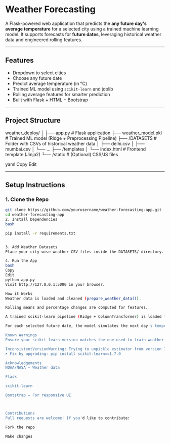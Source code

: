 # Weather Forecasting

A Flask-powered web application that predicts the **any future day's average temperature** for a selected city using a trained machine learning model. It supports forecasts for **future dates**, leveraging historical weather data and engineered rolling features.

---

##  Features

-  Dropdown to select cities
-  Choose any future date
-  Predict average temperature (in °C)
-  Trained ML model using `scikit-learn` and joblib
-  Rolling average features for smarter prediction
-  Built with Flask + HTML + Bootstrap

---

##  Project Structure

weather_deploy/
│
├── app.py # Flask application
├── weather_model.pkl # Trained ML model (Ridge + Preprocessing Pipeline)
├── /DATASETS # Folder with CSVs of historical weather data
│ ├── delhi.csv
│ ├── mumbai.csv
│ └── ...
├── /templates
│ └── index.html # Frontend template (Jinja2)
└── /static # (Optional) CSS/JS files

yaml
Copy
Edit

---

##  Setup Instructions

### 1. Clone the Repo

```bash
git clone https://github.com/yourusername/weather-forecasting-app.git
cd weather-forecasting-app
2. Install Dependencies
bash

pip install -r requirements.txt


3. Add Weather Datasets
Place your city-wise weather CSV files inside the DATASETS/ directory. Each file should be named like cityname.csv and must include columns like DATE, TAVG, TMIN, TMAX.

4. Run the App
bash
Copy
Edit
python app.py
Visit http://127.0.0.1:5000 in your browser.

How it Works
Weather data is loaded and cleaned (prepare_weather_data()).

Rolling means and percentage changes are computed for features.

A trained scikit-learn pipeline (Ridge + ColumnTransformer) is loaded from weather_model.pkl.

For each selected future date, the model simulates the next day's temperature based on the last known values and updates the rolling statistics.

Known Warnings
Ensure your scikit-learn version matches the one used to train weather_model.pkl. You may see warnings like:

InconsistentVersionWarning: Trying to unpickle estimator from version 1.7.0 using version 1.5.2
➤ Fix by upgrading: pip install scikit-learn==1.7.0

Acknowledgements
NOAA/NASA – Weather data

Flask

scikit-learn

Bootstrap – For responsive UI



Contributions
Pull requests are welcome! If you'd like to contribute:

Fork the repo

Make changes

